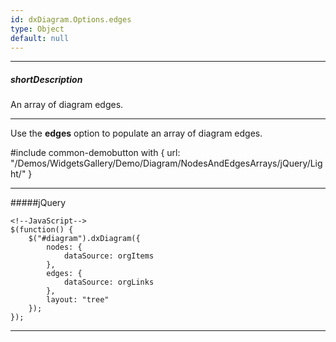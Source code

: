 ```yaml
---
id: dxDiagram.Options.edges
type: Object
default: null
---
```

---
##### shortDescription
An array of diagram edges.

---
Use the **edges** option to populate an array of diagram edges.

#include common-demobutton with {
    url: "/Demos/WidgetsGallery/Demo/Diagram/NodesAndEdgesArrays/jQuery/Light/"
}

---
#####jQuery

    <!--JavaScript-->
    $(function() {
        $("#diagram").dxDiagram({
            nodes: {
                dataSource: orgItems
            },
            edges: {
                dataSource: orgLinks
            },
            layout: "tree"
        });
    });
    
---